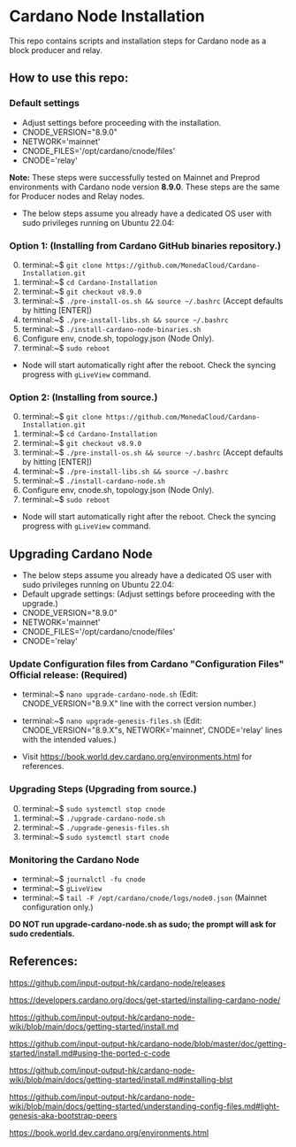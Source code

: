 # Cardano Node Installation

This repo contains scripts and installation steps for Cardano node as a block producer and relay.

## How to use this repo:

### Default settings

- Adjust settings before proceeding with the installation.
- CNODE_VERSION="8.9.0"
- NETWORK='mainnet'
- CNODE_FILES='/opt/cardano/cnode/files'
- CNODE='relay'

**Note:** These steps were successfully tested on Mainnet and Preprod environments with Cardano node version **8.9.0**. These steps are the same for Producer nodes and Relay nodes.

- The below steps assume you already have a dedicated OS user with sudo privileges running on Ubuntu 22.04:

### Option 1: (Installing from Cardano GitHub binaries repository.)

0. terminal:~$ `git clone https://github.com/MonedaCloud/Cardano-Installation.git`
1. terminal:~$ `cd Cardano-Installation`
2. terminal:~$ `git checkout v8.9.0`
3. terminal:~$ `./pre-install-os.sh && source ~/.bashrc` (Accept defaults by hitting [ENTER])
5. terminal:~$ `./pre-install-libs.sh && source ~/.bashrc`
7. terminal:~$ `./install-cardano-node-binaries.sh`
8. Configure env, cnode.sh, topology.json (Node Only).
9. terminal:~$ `sudo reboot`
* Node will start automatically right after the reboot. Check the syncing progress with `gLiveView` command.

### Option 2: (Installing from source.)

0. terminal:~$ `git clone https://github.com/MonedaCloud/Cardano-Installation.git`
1. terminal:~$ `cd Cardano-Installation`
2. terminal:~$ `git checkout v8.9.0`
3. terminal:~$ `./pre-install-os.sh && source ~/.bashrc` (Accept defaults by hitting [ENTER])
5. terminal:~$ `./pre-install-libs.sh && source ~/.bashrc`
7. terminal:~$ `./install-cardano-node.sh`
8. Configure env, cnode.sh, topology.json (Node Only).
9. terminal:~$ `sudo reboot`
* Node will start automatically right after the reboot. Check the syncing progress with `gLiveView` command.

## Upgrading Cardano Node

- The below steps assume you already have a dedicated OS user with sudo privileges running on Ubuntu 22.04:
- Default upgrade settings: (Adjust settings before proceeding with the upgrade.)
- CNODE_VERSION="8.9.0"
- NETWORK='mainnet'
- CNODE_FILES='/opt/cardano/cnode/files'
- CNODE='relay'

### Update Configuration files from Cardano "Configuration Files" Official release: (Required)

- terminal:~$ `nano upgrade-cardano-node.sh` (Edit: CNODE_VERSION="8.9.X" line with the correct version number.)
- terminal:~$ `nano upgrade-genesis-files.sh` (Edit: CNODE_VERSION="8.9.X"s, NETWORK='mainnet', CNODE='relay' lines with the intended values.)

- Visit https://book.world.dev.cardano.org/environments.html for references.

### Upgrading Steps (Upgrading from source.)

0. terminal:~$ `sudo systemctl stop cnode`
1. terminal:~$ `./upgrade-cardano-node.sh`
2. terminal:~$ `./upgrade-genesis-files.sh`
4. terminal:~$ `sudo systemctl start cnode`

### Monitoring the Cardano Node

- terminal:~$ `journalctl -fu cnode`
- terminal:~$ `gLiveView`
- terminal:~$ `tail -F /opt/cardano/cnode/logs/node0.json` (Mainnet configuration only.)


**DO NOT run upgrade-cardano-node.sh as sudo; the prompt will ask for sudo credentials.**

## References:

https://github.com/input-output-hk/cardano-node/releases

https://developers.cardano.org/docs/get-started/installing-cardano-node/

https://github.com/input-output-hk/cardano-node-wiki/blob/main/docs/getting-started/install.md

https://github.com/input-output-hk/cardano-node/blob/master/doc/getting-started/install.md#using-the-ported-c-code

https://github.com/input-output-hk/cardano-node-wiki/blob/main/docs/getting-started/install.md#installing-blst

https://github.com/input-output-hk/cardano-node-wiki/blob/main/docs/getting-started/understanding-config-files.md#light-genesis-aka-bootstrap-peers

https://book.world.dev.cardano.org/environments.html